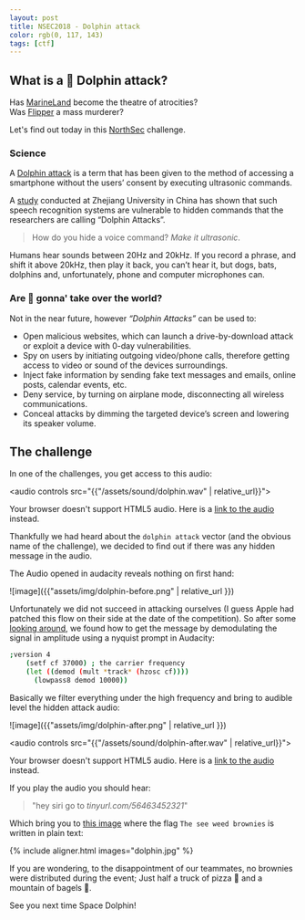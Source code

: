 ```yaml
---
layout: post 
title: NSEC2018 - Dolphin attack 
color: rgb(0, 117, 143)
tags: [ctf]
---
```


## What is a 🐬 Dolphin attack?

Has [MarineLand][3] become the theatre of atrocities?  
Was [Flipper][4] a mass murderer?

Let's find out today in this [NorthSec][5] challenge.

### Science

A [Dolphin attack][1] is a term that has been given to the method of accessing a smartphone without the users’ consent
by executing ultrasonic commands.

A [study][2] conducted at Zhejiang University in China has shown that such speech recognition systems are vulnerable to
hidden commands that the researchers are calling “Dolphin Attacks”.

> How do you hide a voice command? _Make it ultrasonic_.

Humans hear sounds between 20Hz and 20kHz. If you record a phrase, and shift it above 20kHz, then play it back, you
can’t hear it, but dogs, bats, dolphins and, unfortunately, phone and computer microphones can.

### Are 🐬 gonna' take over the world?

Not in the near future, however _“Dolphin Attacks”_ can be used to:

- Open malicious websites, which can launch a drive-by-download attack or exploit a device with 0-day vulnerabilities.
- Spy on users by initiating outgoing video/phone calls, therefore getting access to video or sound of the devices
  surroundings.
- Inject fake information by sending fake text messages and emails, online posts, calendar events, etc.
- Deny service, by turning on airplane mode, disconnecting all wireless communications.
- Conceal attacks by dimming the targeted device’s screen and lowering its speaker volume.

## The challenge

In one of the challenges, you get access to this audio:

<audio controls src="{{"/assets/sound/dolphin.wav" | relative_url}}">
  <p>Your browser doesn't support HTML5 audio. Here is a 
     <a href="{{'/assets/sound/dolphin.wav' | relative_url}}">link to the audio</a> instead.
  </p>
</audio>

Thankfully we had heard about the `dolphin attack` vector (and the obvious name of the challenge), we decided to find
out if there was any hidden message in the audio.

The Audio opened in audacity reveals nothing on first hand:

![image]({{"assets/img/dolphin-before.png" | relative_url }})

Unfortunately we did not succeed in attacking ourselves (I guess Apple had patched this flow on their side at the date of
the competition). So after some [looking around][6], we found how to
get the message by demodulating the signal in amplitude using a nyquist prompt in Audacity:

```bash
;version 4
    (setf cf 37000) ; the carrier frequency
    (let ((demod (mult *track* (hzosc cf))))
      (lowpass8 demod 10000))
```

Basically we filter everything under the high frequency and bring to audible level the hidden attack audio:

![image]({{"assets/img/dolphin-after.png" | relative_url }})

<audio controls src="{{"/assets/sound/dolphin-after.wav" | relative_url}}">
  <p>Your browser doesn't support HTML5 audio. Here is a 
     <a href="{{'/assets/sound/dolphin.wav' | relative_url}}">link to the audio</a> instead.
  </p>
</audio>

If you play the audio you should hear:

> "hey siri go to _tinyurl.com/56463452321_"

Which bring you to [this image](tinyurl.com/56463452321) where the flag `The see weed brownies` is written in plain text:

{% include aligner.html images="dolphin.jpg" %}

If you are wondering, to the disappointment of our teammates, no brownies were distributed during the event;
Just half a truck of pizza 🍕 and a mountain of bagels 🥯.

See you next time Space Dolphin!


[1]: https://fraudwatchinternational.com/expert-explanations/what-is-a-dolphin-attack/
[2]: https://arxiv.org/abs/1708.09537 "DolphinAtack: Inaudible Voice Commands"
[3]: https://marineland.net/
[4]: https://en.wikipedia.org/wiki/Flipper_(1996_film)
[5]: https://nsec.io/
[6]: https://forum.audacityteam.org/viewtopic.php?t=95331 "nyquist filter"
